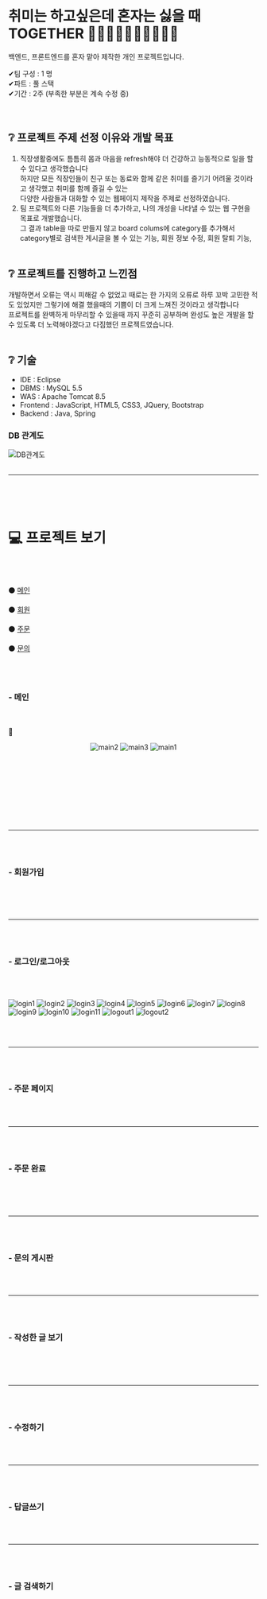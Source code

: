 # 취미는 하고싶은데 혼자는 싫을 때 TOGETHER 🏌️‍♂️🏊‍♂️🏋️‍♀️🚴‍♀️🚵‍♀️
백엔드, 프론트엔드를 혼자 맡아 제작한 개인 프로젝트입니다. 

✔팀 구성 : 1 명<br>
✔파트 : 풀 스택<br>
✔기간 : 2주 (부족한 부분은 계속 수정 중)<br><br><br>


## ❔ 프로젝트 주제 선정 이유와 개발 목표

1. 직장생활중에도 틈틈히 몸과 마음을 refresh해야 더 건강하고 능동적으로 일을 할 수 있다고 생각했습니다
<br>하지만 모든 직장인들이 친구 또는 동료와 함께 같은 취미를 즐기기 어려울 것이라고 생각했고 취미를 함께 즐길 수 있는
<br>다양한 사람들과 대화할 수 있는 웹페이지 제작을 주제로 선정하였습니다.
2. 팀 프로젝트와 다른 기능들을 더 추가하고, 나의 개성을 나타낼 수 있는 웹 구현을 목표로 개발했습니다.<br>
그 결과 table을 따로 만들지 않고 board colums에 category를 추가해서 category별로 검색한 게시글을 볼 수 있는 기능,
회원 정보 수정, 회원 탈퇴 기능,  <br><br>

## ❔ 프로젝트를 진행하고 느낀점

개발하면서 오류는 역시 피해갈 수 없었고 때로는 한 가지의 오류로 하루 꼬박 고민한 적도 있었지만 그렇기에 해결 했을때의 기쁨이 더 크게 느껴진 것이라고 생각합니다<br>
프로젝트를 완벽하게 마무리할 수 있을때 까지 꾸준히 공부하며 완성도 높은 개발을 할 수 있도록 더 노력해야겠다고 다짐했던 프로젝트였습니다. <br><br>

## ❔ 기술

- IDE : Eclipse<br>
- DBMS : MySQL 5.5<br>
- WAS : Apache Tomcat 8.5<br>
- Frontend : JavaScript, HTML5, CSS3, JQuery, Bootstrap<br>
- Backend : Java, Spring

### DB 관계도

![DB관계도](https://user-images.githubusercontent.com/84071666/235856555-9732e223-7613-47cd-aadb-b98b5e9eedfc.PNG)
<br><br>

<hr>

<br><br><br>

# 💻 프로젝트 보기

<br><br>

⚫ [메인](#--메인)

⚫ [회원](#--로그인)

⚫ [주문](#--주문-페이지)

⚫ [문의](#--문의-게시판)

<br><br>

### - 메인

<br><br>
🔘
<div align="center">

![main2](https://user-images.githubusercontent.com/84071666/235856706-4bf89328-0714-458b-acaf-949b3e27fd71.PNG)
![main3](https://user-images.githubusercontent.com/84071666/235856717-9570fcc1-ce42-4365-b25f-73d00786c687.PNG)
![main1](https://user-images.githubusercontent.com/84071666/235856720-931bbcfe-f645-4da8-94f6-073cac83c57d.PNG)

<br><br><br>

<div align="left">

</div>

<br>



</div>

<br><br>

---

<br><br>

### - 회원가입 <br><br>


<br><br>

---

<br><br>

### - 로그인/로그아웃
<br><br>

![login1](https://user-images.githubusercontent.com/84071666/235856990-35ef5e84-1699-49eb-a050-c2ebc76d6b6b.PNG)
![login2](https://user-images.githubusercontent.com/84071666/235856992-a54a866a-e13a-4e91-9cc1-5b56913403c6.PNG)
![login3](https://user-images.githubusercontent.com/84071666/235856994-c7ab678c-8b6d-4bf5-a25f-75b7dd236ed5.PNG)
![login4](https://user-images.githubusercontent.com/84071666/235856997-7642fd3b-6c5b-4672-b806-08d205f5a4de.PNG)
![login5](https://user-images.githubusercontent.com/84071666/235856998-920a1440-5738-4bf8-b40d-90c24d145dcd.PNG)
![login6](https://user-images.githubusercontent.com/84071666/235857000-64eaa871-c3b7-4a13-83c3-473ffe19c13b.PNG)
![login7](https://user-images.githubusercontent.com/84071666/235857004-48a40e5d-c729-410b-b159-a4c36204f838.PNG)
![login8](https://user-images.githubusercontent.com/84071666/235857005-6a1448d8-aad3-441e-acaf-42dca90413cd.PNG)
![login9](https://user-images.githubusercontent.com/84071666/235857007-87c978de-f9de-431a-815d-571870d542be.PNG)
![login10](https://user-images.githubusercontent.com/84071666/235857008-547bcad1-d68b-40c9-85dc-afe04d879634.PNG)
![login11](https://user-images.githubusercontent.com/84071666/235857012-af99212f-752d-4d7e-bfe0-f40986e8ce44.PNG)
![logout1](https://user-images.githubusercontent.com/84071666/235856984-26cf668a-4f84-41b1-86d4-7d3d12ad8610.PNG)
![logout2](https://user-images.githubusercontent.com/84071666/235856986-3ec5b33b-8783-48c9-a9da-911c6488c789.PNG)

<br><br>

---

<br><br>

### - 주문 페이지



<br><br>

---

<br><br>

### - 주문 완료 <br><br>


<br><br>

---

<br><br>

### - 문의 게시판



<br><br>

---

<br><br>

### - 작성한 글 보기 <br><br>


<br><br>

---

<br><br>

### - 수정하기



<br><br>

---

<br><br>

### - 답글쓰기



<br><br>

---

<br><br>

### - 글 검색하기


